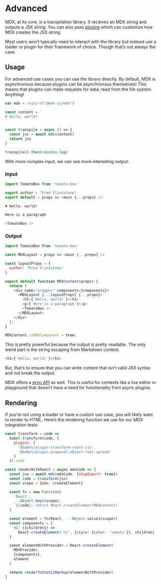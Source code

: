 # Advanced

MDX, at its core, is a transpilation library.  It receives an MDX string and outputs a JSX string.  You can also pass [plugins](/plugins) which can customize how MDX creates the JSX string.

Most users won’t typically need to interact with the library but instead use a loader or plugin for their framework of choice.  Though that’s not always the case.

## Usage

For advanced use cases you can use the library directly.  By default, MDX is asynchronous because plugins can be asynchronous themselves!  This means that plugins can make requests for data, read from the file system.  Anything!

```js
var mdx = require("@mdx-js/mdx")

const content = `
# Hello, world!
`

const transpile = async () => {
  const jsx = await mdx(content)
  return jsx
}

transpile().then(console.log)
```

With more complex input, we can see more interesting output:

### Input

```js
import TomatoBox from 'tomato-box'

export author = "Fred Flintstone"
export default = props => <main {...props} />

# Hello, world!

Here is a paragraph

<TomatoBox />
```

### Output

```js
import TomatoBox from 'tomato-box'

const MDXLayout = props => <main {...props} />

const layoutProps = {
  author: "Fred Flintstone"
}

export default function MDXContent(props) {
  return (
    <div name="wrapper" components={components}>
      <MDXLayout {...layoutProps} {...props}>
        <h1>{`Hello, world!`}</h1>
        <p>{`Here is a paragraph`}</p>
        <TomatoBox />
      </MDXLayout>
    </div>
  );
}

MDXContent.isMDXComponent = true;
```

This is pretty powerful because the output is pretty readable.  The only weird part is the string escaping from Markdown content.

```js
<h1>{`Hello, world!`}</h1>
```

But, that’s to ensure that you can write content that isn’t valid JSX syntax and not break the output.

MDX offers a [sync API](/advanced/sync-api) as well.  This is useful for contexts like a live editor or playground that doesn’t have a need for functionality from async plugins.

## Rendering

If you’re not using a loader or have a custom use case, you will likely want to render to HTML.  Here’s the rendering function we use for our MDX integration tests:

```js
const transform = code =>
  babel.transform(code, {
    plugins: [
      '@babel/plugin-transform-react-jsx',
      '@babel/plugin-proposal-object-rest-spread'
    ]
  }).code

const renderWithReact = async mdxCode => {
  const jsx = await mdx(mdxCode, {skipExport: true})
  const code = transform(jsx)
  const scope = {mdx: createElement}

  const fn = new Function(
    'React',
    ...Object.keys(scope),
    `${code}; return React.createElement(MDXContent)`
  )

  const element = fn(React, ...Object.values(scope))
  const components = {
    h1: ({children}) =>
      React.createElement('h1', {style: {color: 'tomato'}}, children)
  }

  const elementWithProvider = React.createElement(
    MDXProvider,
    {components},
    element
  )

  return renderToStaticMarkup(elementWithProvider)
}
```
